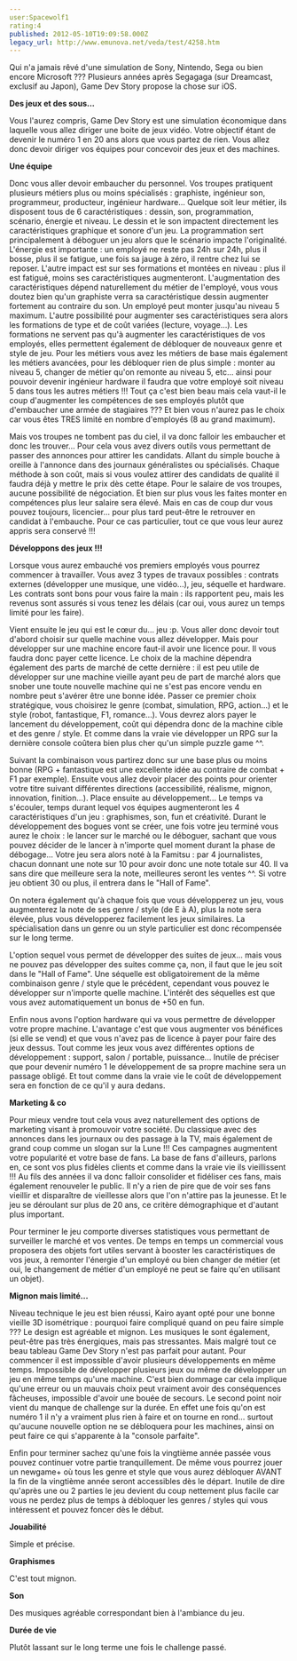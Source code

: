 ```yaml
---
user:Spacewolf1
rating:4
published: 2012-05-10T19:09:58.000Z
legacy_url: http://www.emunova.net/veda/test/4258.htm
---
```

Qui n'a jamais rêvé d'une simulation de Sony, Nintendo, Sega ou bien encore Microsoft ??? Plusieurs années après Segagaga (sur Dreamcast, exclusif au Japon), Game Dev Story propose la chose sur iOS.  

  

**Des jeux et des sous...**  

Vous l'aurez compris, Game Dev Story est une simulation économique dans laquelle vous allez diriger une boite de jeux vidéo. Votre objectif étant de devenir le numéro 1 en 20 ans alors que vous partez de rien. Vous allez donc devoir diriger vos équipes pour concevoir des jeux et des machines.  

  

**Une équipe**  

Donc vous aller devoir embaucher du personnel. Vos troupes pratiquent plusieurs métiers plus ou moins spécialisés : graphiste, ingénieur son, programmeur, producteur, ingénieur hardware... Quelque soit leur métier, ils disposent tous de 6 caractéristiques : dessin, son, programmation, scénario, énergie et niveau. Le dessin et le son impactent directement les caractéristiques graphique et sonore d'un jeu. La programmation sert principalement à déboguer un jeu alors que le scénario impacte l'originalité. L'énergie est importante : un employé ne reste pas 24h sur 24h, plus il bosse, plus il se fatigue, une fois sa jauge à zéro, il rentre chez lui se reposer. L'autre impact est sur ses formations et montées en niveau : plus il est fatigué, moins ses caractéristiques augmenteront. L'augmentation des caractéristiques dépend naturellement du métier de l'employé, vous vous doutez bien qu'un graphiste verra sa caractéristique dessin augmenter fortement au contraire du son. Un employé peut monter jusqu'au niveau 5 maximum. L'autre possibilité pour augmenter ses caractéristiques sera alors les formations de type et de coût variées (lecture, voyage...). Les formations ne servent pas qu'à augmenter les caractéristiques de vos employés, elles permettent également de débloquer de nouveaux genre et style de jeu. Pour les métiers vous avez les métiers de base mais également les métiers avancées, pour les débloquer rien de plus simple : monter au niveau 5, changer de métier qu'on remonte au niveau 5, etc... ainsi pour pouvoir devenir ingénieur hardware il faudra que votre employé soit niveau 5 dans tous les autres métiers !!! Tout ça c'est bien beau mais cela vaut-il le coup d'augmenter les compétences de ses employés plutôt que d'embaucher une armée de stagiaires ??? Et bien vous n'aurez pas le choix car vous êtes TRES limité en nombre d'employés (8 au grand maximum).  

Mais vos troupes ne tombent pas du ciel, il va donc falloir les embaucher et donc les trouver... Pour cela vous avez divers outils vous permettant de passer des annonces pour attirer les candidats. Allant du simple bouche à oreille à l'annonce dans des journaux généralistes ou spécialisés. Chaque méthode à son coût, mais si vous voulez attirer des candidats de qualité il faudra déjà y mettre le prix dès cette étape. Pour le salaire de vos troupes, aucune possibilité de négociation. Et bien sur plus vous les faites monter en compétences plus leur salaire sera élevé. Mais en cas de coup dur vous pouvez toujours, licencier... pour plus tard peut-être le retrouver en candidat à l'embauche. Pour ce cas particulier, tout ce que vous leur aurez appris sera conservé !!!  

  

**Développons des jeux !!!**  

Lorsque vous aurez embauché vos premiers employés vous pourrez commencer à travailler. Vous avez 3 types de travaux possibles : contrats externes (développer une musique, une vidéo...), jeu, séquelle et hardware. Les contrats sont bons pour vous faire la main : ils rapportent peu, mais les revenus sont assurés si vous tenez les délais (car oui, vous aurez un temps limité pour les faire).  

  

Vient ensuite le jeu qui est le cœur du... jeu :p. Vous aller donc devoir tout d'abord choisir sur quelle machine vous allez développer. Mais pour développer sur une machine encore faut-il avoir une licence pour. Il vous faudra donc payer cette licence. Le choix de la machine dépendra également des parts de marché de cette dernière : il est peu utile de développer sur une machine vieille ayant peu de part de marché alors que snober une toute nouvelle machine qui ne s'est pas encore vendu en nombre peut s'avérer être une bonne idée. Passer ce premier choix stratégique, vous choisirez le genre (combat, simulation, RPG, action...) et le style (robot, fantastique, F1, romance...). Vous devrez alors payer le lancement du développement, coût qui dépendra donc de la machine cible et des genre / style. Et comme dans la vraie vie développer un RPG sur la dernière console coûtera bien plus cher qu'un simple puzzle game ^^.  

Suivant la combinaison vous partirez donc sur une base plus ou moins bonne (RPG + fantastique est une excellente idée au contraire de combat + F1 par exemple). Ensuite vous allez devoir placer des points pour orienter votre titre suivant différentes directions (accessibilité, réalisme, mignon, innovation, finition...). Place ensuite au développement... Le temps va s'écouler, temps durant lequel vos équipes augmenteront les 4 caractéristiques d'un jeu : graphismes, son, fun et créativité. Durant le développement des bogues vont se créer, une fois votre jeu terminé vous aurez le choix : le lancer sur le marché ou le déboguer, sachant que vous pouvez décider de le lancer à n'importe quel moment durant la phase de débogage... Votre jeu sera alors noté à la Famitsu : par 4 journalistes, chacun donnant une note sur 10 pour avoir donc une note totale sur 40\. Il va sans dire que meilleure sera la note, meilleures seront les ventes ^^. Si votre jeu obtient 30 ou plus, il entrera dans le "Hall of Fame".  

On notera également qu'à chaque fois que vous développerez un jeu, vous augmenterez la note de ses genre / style (de E à A), plus la note sera élevée, plus vous développerez facilement les jeux similaires. La spécialisation dans un genre ou un style particulier est donc récompensée sur le long terme.  

L'option sequel vous permet de développer des suites de jeux... mais vous ne pouvez pas développer des suites comme ça, non, il faut que le jeu soit dans le "Hall of Fame". Une séquelle est obligatoirement de la même combinaison genre / style que le précédent, cependant vous pouvez le développer sur n'importe quelle machine. L'intérêt des séquelles est que vous avez automatiquement un bonus de +50 en fun.  

  

Enfin nous avons l'option hardware qui va vous permettre de développer votre propre machine. L'avantage c'est que vous augmenter vos bénéfices (si elle se vend) et que vous n'avez pas de licence à payer pour faire des jeux dessus. Tout comme les jeux vous avez différentes options de développement : support, salon / portable, puissance... Inutile de préciser que pour devenir numéro 1 le développement de sa propre machine sera un passage obligé. Et tout comme dans la vraie vie le coût de développement sera en fonction de ce qu'il y aura dedans.  

  

**Marketing & co**  

Pour mieux vendre tout cela vous avez naturellement des options de marketing visant à promouvoir votre société. Du classique avec des annonces dans les journaux ou des passage à la TV, mais également de grand coup comme un slogan sur la Lune !!! Ces campagnes augmentent votre popularité et votre base de fans. La base de fans d'ailleurs, parlons en, ce sont vos plus fidèles clients et comme dans la vraie vie ils vieillissent !!! Au fils des années il va donc falloir consolider et fidéliser ces fans, mais également renouveler le public. Il n'y a rien de pire que de voir ses fans vieillir et disparaître de vieillesse alors que l'on n'attire pas la jeunesse. Et le jeu se déroulant sur plus de 20 ans, ce critère démographique et d'autant plus important.  

Pour terminer le jeu comporte diverses statistiques vous permettant de surveiller le marché et vos ventes. De temps en temps un commercial vous proposera des objets fort utiles servant à booster les caractéristiques de vos jeux, à remonter l'énergie d'un employé ou bien changer de métier (et oui, le changement de métier d'un employé ne peut se faire qu'en utilisant un objet).  

  

**Mignon mais limité...**  

Niveau technique le jeu est bien réussi, Kairo ayant opté pour une bonne vieille 3D isométrique : pourquoi faire compliqué quand on peu faire simple ??? Le design est agréable et mignon. Les musiques le sont également, peut-être pas très énergiques, mais pas stressantes. Mais malgré tout ce beau tableau Game Dev Story n'est pas parfait pour autant. Pour commencer il est impossible d'avoir plusieurs développements en même temps. Impossible de développer plusieurs jeux ou même de développer un jeu en même temps qu'une machine. C'est bien dommage car cela implique qu'une erreur ou un mauvais choix peut vraiment avoir des conséquences fâcheuses, impossible d'avoir une bouée de secours. Le second point noir vient du manque de challenge sur la durée. En effet une fois qu'on est numéro 1 il n'y a vraiment plus rien à faire et on tourne en rond... surtout qu'aucune nouvelle option ne se débloquera pour les machines, ainsi on peut faire ce qui s'apparente à la "console parfaite".  

Enfin pour terminer sachez qu'une fois la vingtième année passée vous pouvez continuer votre partie tranquillement. De même vous pourrez jouer un newgame+ où tous les genre et style que vous aurez débloquer AVANT la fin de la vingtième année seront accessibles dès le départ. Inutile de dire qu'après une ou 2 parties le jeu devient du coup nettement plus facile car vous ne perdez plus de temps à débloquer les genres / styles qui vous intéressent et pouvez foncer dès le début.  

  

  

**Jouabilité**  

Simple et précise.  

**Graphismes**  

C'est tout mignon.  

**Son**  

Des musiques agréable correspondant bien à l'ambiance du jeu.  

**Durée de vie**  

Plutôt lassant sur le long terme une fois le challenge passé.